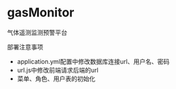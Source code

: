 # gasMonitor

气体遥测监测预警平台

部署注意事项<br />

- application.yml配置中修改数据库连接url、用户名、密码
- url.js中修改前端请求后端的url
- 菜单、角色、用户表的初始化

